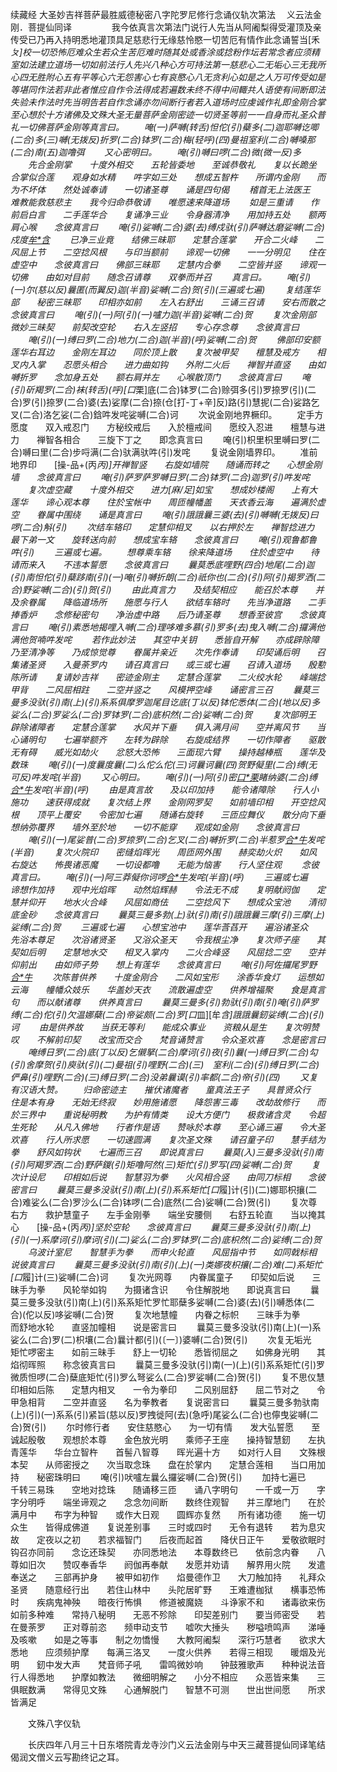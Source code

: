 续藏经   大圣妙吉祥菩萨最胜威德秘密八字陀罗尼修行念诵仪轨次第法
　义云法金刚．菩提仙同译
　　 
　　我今依真言次第法门说行人先当从阿阇梨得受灌顶及亲传受已乃再入持明悉地灌顶具足慈悲行无缘慈怜愍一切苦厄有情作此念诵誓当[禾*ㄆ]校一切恐怖厄难众生若众生苦厄难时随其处或香涂或捻粉作坛若常念者应须精室如法建立道场一切如前法行人先兴八种心方可持法第一慈悲心二无垢心三无我所心四无胜附心五有平等心六无怨害心七有哀愍心八无贪利心如是之人万可传受如是等堪同作法若非此者惟应自作令法得成若遍数未终不得中间輙共人语使有间断即法失验未作法时先当明告若自作念诵亦勿间断行者若入道场时应虔诚作礼即金刚合掌至心想於十方诸佛及文殊大圣无量菩萨金刚密迹一切贤圣等前一一自身而礼圣众普礼一切佛菩萨金刚等真言曰。
　　唵(一)萨嚩(转舌)怛佗(引)蘗多(二)迦耶嚩讫唧(二合)多(三)嚩(无拨反)折罗(二合)钵罗(二合)梅(轻呼)(四)曼祖室利(二合)嚩嗓那(二合)南(五)迦噜弭
　　又心密明曰。
　　唵(引)嚩曰啰(二合)微(微一反)多
　　先合金刚掌　　十度外相交　　五轮皆委地　　至诚恭敬礼　　复以长跪坐　　合掌似合莲　　观身如水精　　吽字如三处　　想成五智杵　　所谓内金刚　　而为不坏体　　然处诚奉请　　一切诸圣尊　　诵是四句偈
　　稽首无上法医王　　难教能救慈悲主　　我今归命恭敬请　　唯愿速来降道场
　　如是三重请　　作前启白言　　二手莲华合　　复诵净三业　　令身器清净　　用加持五处　　额两肩心喉　　念彼真言曰
　　唵(引)娑嚩(二合)婆(去)缚戍驮(引)萨嚩达磨娑嚩(二合)戍度[牟*含](引)
　　已净三业竟　　结佛三昧耶　　定慧合莲掌　　开合二火峰　　二风屈上节　　二空捻风根　　与印当额前　　谛观一切佛　　一一分明见　　住在虚空中　　念彼真言曰　　佛部三昧耶　　定慧内合拳　　二空皆并竖　　谛观一切佛　　由如对目前　　随念召请尊　　双拳而并召
　　真言曰。
　　唵(引)(一)尔(慈以反)曩匿(而翼反)迦(半音)娑嚩(二合)贺(引)(三遍或七遍)
　　复结莲华部　　秘密三昧耶　　印相亦如前　　左入右舒出　　三诵三召请　　安右而散之　　念彼真言曰
　　唵(引)(一)阿(引)(一)嚧力迦(半音)娑嚩(二合)贺
　　复次金刚部　　微妙三昧契　　前契改空轮　　右入左竖招　　专心存念尊　　念彼真言曰
　　唵(引)(一)缚曰罗(二合)地力(二合)迦(半音)(呼)娑嚩(二合)贺
　　佛部印安额　　莲华右耳边　　金刚左耳边　　同於顶上散　　复次被甲契　　檀慧及戒方　　相叉内入掌　　忍愿头相合　　进力曲如钩　　外附二火后　　禅智并直竖　　由如嚩折罗　　念加身五处　　额右肩并左　　心喉散顶门　　念彼真言曰
　　唵(引)斫羯罗(二合)袜(转舌)(呼)[口*栗]底(二合)钵罗(二合)赊弭多(引)罗捺罗(引)(二合)罗(引)捺罗(二合)婆(去)娑摩(二合)捺(仓[打-丁+辛]反)路(引)慧抳(二合)娑路乞叉(二合)洛乞娑(二合)鋡吽发咤娑嚩(二合)诃
　　次说金刚地界橛印。
　　定手方愿度　　双入戒忍门　　方秘绞戒后　　入於檀戒间　　愿绞入忍进　　檀慧与进力　　禅智各相合　　三旋下丁之　　即念真言曰
　　唵(引)枳里枳里嚩曰罗(二合)嚩曰里(二合)步哷满(二合)驮满驮吽(引)发咤
　　复说金刚墙界印。
　　准前地界印　　[操-品+(丙*丙)]开禅智竖　　右旋如墙院　　随诵而转之　　心想金刚墙　　念彼真言曰
　　唵(引)萨罗萨罗嚩日罗(二合)钵罗(二合)迦罗(引)吽发咤
　　复次虚空藏　　十度外相交　　进力[麻/足]如宝　　想成妙楼阁　　上有大莲华　　谛心观本尊　　住於宝帐中　　周匝幢幡盖　　天衣香云海　　遍满於虚空　　眷属中围绕　　诵是真言曰
　　唵(引)誐誐曩三婆(去)(引)嚩嚩(无拨反)曰啰(二合)斛(引)
　　次结车辂印　　定慧仰相叉　　以右押於左　　禅智捻进力　　最下弟一文　　旋转送向前　　想成宝车辂　　念彼真言曰
　　唵(引)观鲁都鲁吽(引)
　　三遍或七遍。
　　想尊乘车辂　　徐来降道场　　住於虚空中　　待请而来入　　不违本誓愿　　念彼真言曰
　　曩莫悉底哩野(四合)地尾(二合)迦(引)南怛佗(引)蘖跢南(引)(一)唵(引)嚩折朗(二合)祇你也(二合)(引)阿(引)揭罗洒(二合)野娑嚩(二合)(引)贺(引)
　　由此真言力　　及结契相应　　能召於本尊　　并及余眷属　　降临道场所　　施愿与行人　　欲结车辂时　　先当净道路　　二手捧香炉　　念修秘密句　　净治虚中路　　后乃请圣尊　　想香至彼宫　　念彼真言曰
　　唵(引)素悉地揭哩入嚩(二合)理哆难多慕(引)罗多(去)曳入嚩(二合)攞满他满他贺喃吽发咤
　　若作此妙法　　其空中关钥　　悉皆自开解　　亦成辟除障　　乃至清净等　　乃成惊觉尊　　眷属并亲近　　次先作奉请　　印契诵后明　　召集诸圣贤　　入曼荼罗内　　请召真言曰　　或三或七遍　　召请入道场　　殷懃陈所请　　复请妙吉祥　　密迹金刚主　　定慧合莲掌　　二火绞水轮　　峰端捻甲背　　二风屈相跓　　二空并竖之　　风模押空峰　　诵密言三召
　　曩莫三曼多没驮(引)南(上)(引)系系俱摩罗迦尾目讫底(丁以反)钵佗悉体(二合)(地以反)多娑么(二合)罗娑么(二合)罗钵罗(二合)底枳然(二合)娑嚩(二合)贺
　　复次部明王　　辟除诸障者　　定慧合莲掌　　水风并下垂　　俱入满月间　　空并离风节　　当心诵明句　　七遍举额齐　　左转为辟除　　右旋成结界　　一切作障者　　驱散无有碍　　威光如劫火　　忿怒大恐怖　　三面现六臂　　操持越棒瓶　　莲华及数珠
　　唵(引)(一)度曩度曩(二)么佗么佗(三)诃曩诃曩(四)贺野儗里(二合)缚(无可反)吽发咤(半音)
　　又心明曰。
　　唵(引)(一)阿(引)密[口*栗](二合)睹纳婆(二合)缚[合*牛](引)发咤(半音)(呼)
　　由是真言故　　及以印加持　　能令诸障除　　行人小施功　　速获得成就　　复次结上界　　金刚网罗契　　如前墙印相　　开空捻风根　　顶平上覆安　　令密加七遍　　随诵右旋转　　三匝应舞仪　　散分向下垂　　想纳弥覆界　　墙外至於地　　一切不能穿　　观成如金刚　　念彼真言曰
　　唵(引)(一)尾娑普(二合)罗捺罗(二合)乞叉(二合)嚩折罗(二合)半惹罗[合*牛](引)发咤(半音)
　　复次火院印　　密缝焰晖光　　周匝网外围　　赫奕劫火炽　　如风右旋达　　怖畏诸恶魔　　一切设都噜　　无能为恼害　　行人坚住观
　　念彼真言曰。
　　唵(引)(一)阿三莽儗你诃啰[合*牛](引)发咤(半音)(呼)
　　三遍或七遍　　谛想作加持　　观中光焰晖　　动然焰辉赫　　令法无不成　　复明献阏伽　　定慧并仰开　　地水火合峰　　风屈如商佉　　二空捻风下　　想成众宝池　　清彻底金砂　　念彼真言曰
　　曩莫三曼多勃(上)驮(引)南(引)誐誐曩三摩(引)三摩(上)娑缚(二合)贺
　　三遍或七遍　　心想宝池中　　莲华莟萏开　　遍浴诸圣众　　先浴本尊足　　次浴诸贤圣　　又浴众圣天　　令我根尘净　　复次师子座　　其契如后明　　定慧地水交　　相叉入掌内　　二火合峰竖　　风屈捻二空　　空并仰前出　　由如师子势　　想上有莲华　　念彼真言曰
　　唵(引)阿佐攞尾罗野[合*牛](引)
　　次陈普供养　　十度金刚合　　二风如宝形　　涂香华食灯　　运想如云海　　幢幡众妓乐　　华盖妙天衣　　流散遍虚空　　供养增福聚　　食是真言句　　而以献诸尊　　供养真言曰
　　曩莫三曼多(引)勃驮(引)南(引)唵(引)萨罗缚(二合)佗(引)欠温娜蘖(二合)帝娑颇(二合)罗[口*皿][牟*含]誐誐曩釰娑缚(二合)(引)诃
　　由是供养故　　当获无等利　　能成众事业　　资粮从是生　　复次明赞叹　　不解前印契　　改宝而交合　　梵音诵赞言　　令众圣欢喜　　念是密言曰
　　唵缚日罗(二合)底(丁以反)乞儭拏(二合)摩诃(引)夜(引)曩(一)缚日罗(二合)勾(引)舍摩贺(引)庾驮(引)(二)曼祖(引)哩野(二合)(三)　室利(二合)(引)缚日罗(二合)俨鼻(引)哩野(二合)(三)缚日罗(二合)没弟曩谟(引)率都(二合)帝(引)(四)
　　又复有汉语大赞。
　　归命密迹主　　摧伏诸魔者　　童真法王子　　具普贤众行　　住是本有身　　无始无终寂　　妙用施诸愿　　降怨害三毒　　改劫故修行　　而於三界中　　重说秘明教　　为护有情类　　设大方便门　　极救诸含灵　　令超生死轮　　从凡入佛地　　行者作是语　　赞咏於本尊　　至心诵三遍　　令大圣欢喜　　行人所求愿　　一切速圆满　　复次圣文殊　　请召童子印　　慧手结为拳　　舒风如钩状　　七遍而三召　　即说真言曰
　　曩莫(入)三曼多没驮(引)南(引)阿羯罗洒(二合)野萨鍐(引)矩噜阿然(三)矩忙(引)罗写(四)娑嚩(二合)贺
　　复次计设尼　　印相如后说　　智慧羽为拳　　火风相合竖　　由同刀标相　　念彼密言曰
　　曩莫三曼多没驮(引)南(上)(引)系系矩忙[口*履]计(引)(二)娜耶枳攘(二合)难娑么(二合)罗沙么(二合)钵啰(二合)底然(二合)娑嚩(二合)贺(引)
　　复次尊右方　　救护慧童子　　左手金刚拳　　端坐安腰侧　　右舒五轮直　　当以掩其心　　[操-品+(丙*丙)]坚於空轮　　念彼真言曰
　　曩莫三曼多没驮(引)南(上)(引)(一)系摩诃(引)摩诃(引)(二)娑么(二合)罗钵罗(二合)底枳然(二合)娑缚(二合)贺
　　乌波计室尼　　智慧手为拳　　而申火轮直　　风屈指中节　　如同戟标相　　说彼真言曰
　　曩莫三曼多没驮(引)南(引)(上)(一)类娜夜枳攘(二合)难(二)系矩忙[口*履]计(三)娑嚩(二合)诃
　　复次光网尊　　内眷属童子　　印契如后说　　三昧手为拳　　风轮举如钩　　为摄诸含识　　令住解脱地　　即说真言曰
　　曩莫三曼多没驮(引)南(上)(引)系系矩忙罗忙耶蘖多娑嚩(二合)婆(去)(引)嚩悉体(二合)(佗以反)哆娑嚩(二合)贺
　　复次地慧幢　　内眷之标帜　　三昧手为拳　　而舒地水轮　　直竖加幢相　　说是密言曰
　　曩莫三曼多没驮(引)南(上)(一)系娑么(二合)罗(二)枳壤(二合)曩计都(引)(〔一〕)婆嚩(二合)贺(引)
　　次复无垢光　　矩忙啰密主　　如前三昧手　　舒上一切轮　　悉皆彻屈之　　如佛身光明　　其焰彻晖照　　称念彼真言曰
　　曩莫三曼多没驮(引)南(一)(上)(引)系系矩忙(引)罗微质怛啰(二合)蘖底矩忙(引)罗么弩娑么(二合)罗娑嚩(二合)贺(引)
　　复不思仪慧　　印相如后陈　　定慧内相叉　　一令为拳印　　二风别屈舒　　屈二节对之　　令甲急相背　　二空并直竖　　名为拳教者　　复说密言曰
　　曩莫三曼多勃驮南(上)(引)(一)系系(引)紧旨(慈以反)罗拽徙阿(去)(急呼)尾娑么(二合)也儜曳娑嚩(二合)贺(引)
　　尔时修行者　　安住慈愍心　　为一切有情　　发大弘誓愿　　至诚起殷敬　　观想於本尊　　金色放光明　　乘师子王座　　操持智慧釰　　左执青莲华　　华台立智杵　　首髻八智尊　　晖光遍十方　　如对行人目　　文殊根本契　　从师密授之　　次当取念珠　　盘在於掌内　　定慧合莲相　　当口用加持　　秘密珠明曰
　　唵(引)吠嚧左曩么攞娑嚩(二合)贺(引)
　　加持七遍已　　千转三易珠　　空地对捻珠　　随诵移三匝　　诵八字明句　　一千或一万　　字字分明呼　　端坐谛观之　　念念勿间断　　数终住观智　　并三摩地门　　在於满月中　　布字为种智　　或作大日观　　圆辉亦复然　　所有诸功德　　施一切众生　　皆得成佛道　　复说差别事　　三时或四时　　无令有退转　　若为息灾故　　定夜以之初　　若求福智门　　后夜而起首　　降伏日正午　　爱敬欲眠时　　钩召亦同前　　念讫还珠契　　亦同悉地法　　本尊数终已　　依前念内眷　　八尊如旧次　　赞叹奉香华　　阏伽再奉献　　发愿并劝请　　解界用火院　　发遣奉送之　　三部再护身　　被甲如初作　　焰曼德作卫　　大刀触加持　　礼拜众圣贤　　随意经行出　　若住山林中　　头陀居旷野　　王难遭枷狱　　横事恐怖时　　疾病鬼神殃　　暗夜行怖惧　　修道被魔娆　　斗诤家不和　　诸毒欲来伤　　如前多种难　　常持八秘明　　无恶不殄除　　印契差别门　　要当师密受　　若在曼荼罗　　正对尊前恣　　频申动支节　　嘘吹大捶头　　秽嗌喷鸣声　　涕唾及咳嗽　　如是之等事　　制之勿憍慢　　大教阿阇梨　　深行巧慧者　　欲求大悉地　　应须频护摩　　每满三洛叉　　一度火供养　　若得三相现　　暖烟及光明　　釰中发大声　　梵音师子吼　　雷鸣微妙响　　钟鼓雅歌声　　种种说法音　　行人得悉地　　护摩如教法　　微细明解之　　小分不相应　　众恶皆来集　　三俱眠数满　　常得见文殊　　心通解脱门　　智慧不可测　　世出世间愿　　所求皆满足

　　文殊八字仪轨

　　长庆四年八月三十日东塔院青龙寺沙门义云法金刚与中天三藏菩提仙同译笔结偈润文僧义云写勘终记之耳。
